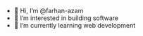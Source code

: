 - 👋 Hi, I’m @farhan-azam
- 👀 I’m interested in building software 
- 🌱 I’m currently learning web development 


<!---
farhan-azam/farhan-azam is a ✨ special ✨ repository because its `README.md` (this file) appears on your GitHub profile.
You can click the Preview link to take a look at your changes.
--->
